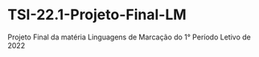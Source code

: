 # TSI-22.1-Projeto-Final-LM
Projeto Final da matéria Linguagens de Marcação do 1° Período Letivo de 2022
